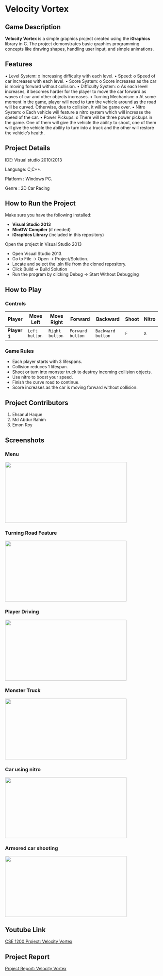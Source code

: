 # Velocity Vortex

## Game Description

**Velocity Vortex** is a simple graphics project created using the **iGraphics** library in C. The project demonstrates basic graphics programming concepts like drawing shapes, handling user input, and simple animations.

## Features
• Level System:
o Increasing difficulty with each level.
• Speed:
o Speed of car increases with each level.
• Score System:
o Score increases as the car is moving forward without collision.
• Difficulty System:
o As each level increases, it becomes harder for the player to move the car forward
as waves of car and other objects increases.
• Turning Mechanism:
o At some moment in the game, player will need to turn the vehicle around as the
road will be curved. Otherwise, due to collision, it will be game over.
• Nitro System:
o Each vehicle will feature a nitro system which will increase the speed of the car.
• Power Pickups:
o There will be three power pickups in the game. One of them will give the vehicle
the ability to shoot, one of them will give the vehicle the ability to turn into a truck
and the other will restore the vehicle’s health.


## Project Details
IDE: Visual studio 2010/2013

Language: C,C++.

Platform : Windows PC.

Genre : 2D Car Racing


## How to Run the Project

Make sure you have the following installed:
- **Visual Studio 2013**
- **MinGW Compiler** (if needed)
- **iGraphics Library** (included in this repository)


Open the project in Visual Studio 2013
- Open Visual Studio 2013.
- Go to File → Open → Project/Solution.
- Locate and select the .sln file from the cloned repository.
- Click Build → Build Solution
- Run the program by clicking Debug → Start Without Debugging


## How to Play

### **Controls**
| Player       | Move Left | Move Right | Forward       | Backward | Shoot | Nitro |
|-------------|----------|-----------|-----------|-------|------|-------|
| **Player 1** | `Left button`      | `Right button`       | `Forward button`       | `Backward button`   | `F`  | `X`   |

### **Game Rules**

- Each player starts with 3 lifespans.
- Collision reduces 1 lifespan.
- Shoot or turn into monster truck to destroy incoming collision objects.
- Use nitro to boost your speed.
- Finish the curve road to continue.
- Score increases as the car is moving forward without collision.


## Project Contributors

1. Ehsanul Haque
2. Md Abdur Rahim
3. Emon Roy

## Screenshots

### **Menu**
<img src="https://github.com/user-attachments/assets/c2ebe5fa-3118-49df-94b1-5cbe7d6109c4" width="400" height="200">

### **Turning Road Feature**
<img src="https://github.com/user-attachments/assets/1fc9b966-b869-4670-bd08-395c09d13aec" width="400" height="200">

### **Player Driving**
<img src="https://github.com/user-attachments/assets/49e05944-7b6a-4bde-8201-fe2db3a7100d" width="400" height="200">

### **Monster Truck**
<img src="https://github.com/user-attachments/assets/0d98e565-7ee1-45cc-a382-b25cee674553" width="400" height="200">

### **Car using nitro**
<img src="https://github.com/user-attachments/assets/c3cba533-40c2-4d00-90b8-2ec397a5fba6" width="400" height="200">

### **Armored car shooting**
<img src="https://github.com/user-attachments/assets/54626ddc-7933-490e-8ade-d10f8fdd12e7" width="400" height="200">

## Youtube Link
[CSE 1200 Project: Velocity Vortex](https://www.youtube.com/watch?v=kyJCOAwvBXE)

## Project Report
[Project Report: Velocity Vortex](https://drive.google.com/file/d/1uGK0KxAsOJ5NPRLeIO9Xq6uBard_ctiy/view?usp=drive_link)
